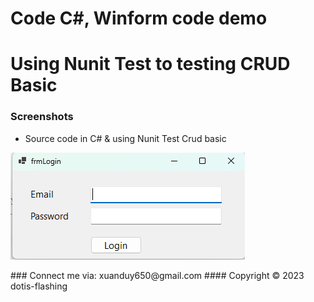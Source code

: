 # Code C#, Winform code demo 
# Using Nunit Test to testing CRUD Basic
### Screenshots
* Source code in C# & using Nunit Test Crud basic

![Login](https://github.com/dotis-flashing/test/blob/main/login.png)
<p align="left"><a
<img src="https://github.com/dotis-flashing/test/raw/main/registeraccount.png" alt="Register" height="50%" width="50%"/></a></p>
<p align="right">
<a <img src="https://github.com/dotis-flashing/test/blob/main/show.png" alt="Show" height="50%" width="50%"/> </a></p>
### Connect me via: xuanduy650@gmail.com
#### Copyright &#169; 2023 dotis-flashing

